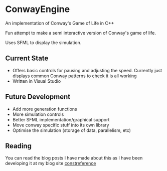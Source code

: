 # ConwayEngine
An implementation of Conway's Game of Life in C++

Fun attempt to make a semi interactive version of Conway's game of life.

Uses SFML to display the simulation.

## Current State
- Offers basic controls for pausing and adjusting the speed. Currently just displays common Conway patterns to check it is all working
- Written in Visual Studio

## Future Development
- Add more generation functions
- More simulation controls
- Better SFML implementation/graphical support
- Move conway specific stuff into its own library
- Optimise the simulation (storage of data, parallelism, etc)

## Reading
You can read the blog posts I have made about this as I have been developing it at my blog site [constreference](https://constreference.wordpress.com)

